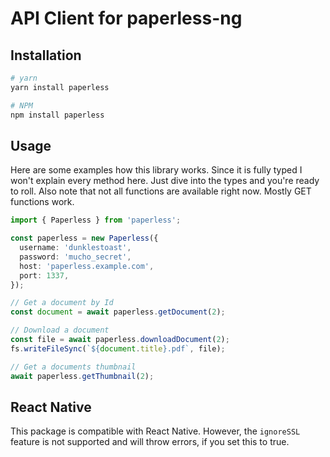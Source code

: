 # API Client for paperless-ng

## Installation

```bash
# yarn
yarn install paperless

# NPM
npm install paperless
```

## Usage

Here are some examples how this library works. Since it is fully typed I won't explain every method here. Just dive into the types and you're ready to roll. Also note that not all functions are available right now. Mostly GET functions work.

```ts
import { Paperless } from 'paperless';

const paperless = new Paperless({
  username: 'dunklestoast',
  password: 'mucho_secret',
  host: 'paperless.example.com',
  port: 1337,
});

// Get a document by Id
const document = await paperless.getDocument(2);

// Download a document
const file = await paperless.downloadDocument(2);
fs.writeFileSync(`${document.title}.pdf`, file);

// Get a documents thumbnail
await paperless.getThumbnail(2);
```

## React Native

This package is compatible with React Native. However, the `ignoreSSL` feature is not supported and will throw errors, if you set this to true. 
